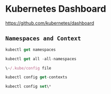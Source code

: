 # Kubernetes Dashboard

<https://github.com/kubernetes/dashboard>

## `Namespaces and Context`

```js
kubectl get namespaces

kubectl get all -all-namespaces

\~/.kube/config file

kubectl config get-contexts

kubectl config set\*
```
